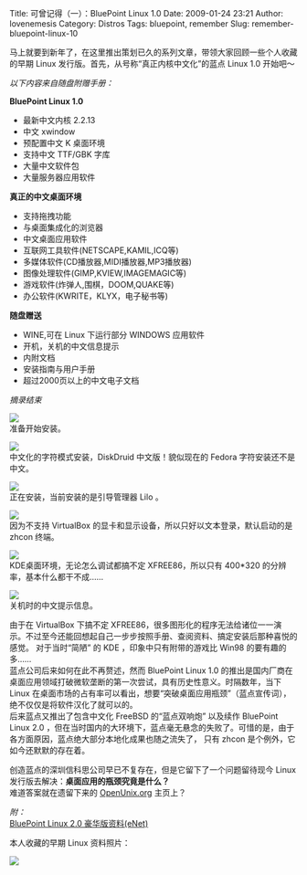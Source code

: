 Title: 可曾记得（一）：BluePoint Linux 1.0
Date: 2009-01-24 23:21
Author: lovenemesis
Category: Distros
Tags: bluepoint, remember
Slug: remember-bluepoint-linux-10

马上就要到新年了，在这里推出策划已久的系列文章，带领大家回顾一些个人收藏的早期
Linux 发行版。首先，从号称“真正内核中文化”的蓝点 Linux 1.0 开始吧～

*以下内容来自随盘附赠手册：*

**BluePoint Linux 1.0**

-   最新中文内核 2.2.13
-   中文 xwindow
-   预配置中文 K 桌面环境
-   支持中文 TTF/GBK 字库
-   大量中文软件包
-   大量服务器应用软件

**真正的中文桌面环境**

-   支持拖拽功能
-   与桌面集成化的浏览器
-   中文桌面应用软件
-   互联网工具软件(NETSCAPE,KAMIL,ICQ等)
-   多媒体软件(CD播放器,MIDI播放器,MP3播放器)
-   图像处理软件(GIMP,KVIEW,IMAGEMAGIC等)
-   游戏软件(炸弹人,围棋，DOOM,QUAKE等)
-   办公软件(KWRITE，KLYX，电子秘书等)

**随盘赠送**

-   WINE,可在 Linux 下运行部分 WINDOWS 应用软件
-   开机，关机的中文信息提示
-   内附文档
-   安装指南与用户手册
-   超过2000页以上的中文电子文档

*摘录结束*

[![](http://i.linuxtoy.org/images/2009/01/bl1.png)](http://i.linuxtoy.org/images/2009/01/bl1.png)  
准备开始安装。  

[![](http://i.linuxtoy.org/images/2009/01/bl2.png)](http://i.linuxtoy.org/images/2009/01/bl2.png)  
中文化的字符模式安装，DiskDruid 中文版！貌似现在的 Fedora
字符安装还不是中文。  

[![](http://i.linuxtoy.org/images/2009/01/bl3.png)](http://i.linuxtoy.org/images/2009/01/bl3.png)  
正在安装，当前安装的是引导管理器 Lilo 。  

[![](http://i.linuxtoy.org/images/2009/01/bl4.png)](http://i.linuxtoy.org/images/2009/01/bl4.png)  
因为不支持 VirtualBox
的显卡和显示设备，所以只好以文本登录，默认启动的是 zhcon 终端。  

[![](http://i.linuxtoy.org/images/2009/01/bl5.png)](http://i.linuxtoy.org/images/2009/01/bl5.png)  
KDE桌面环境，无论怎么调试都搞不定 XFREE86，所以只有 400*320
的分辨率，基本什么都干不成……  

[![](http://i.linuxtoy.org/images/2009/01/bl6.png)](http://i.linuxtoy.org/images/2009/01/bl6.png)  
关机时的中文提示信息。

由于在 VirtualBox 下搞不定
XFREE86，很多图形化的程序无法给诸位一一演示。不过至今还能回想起自己一步步按照手册、查阅资料、搞定安装后那种喜悦的感觉。
对于当时“简陋” 的 KDE ，印象中只有附带的游戏比 Win98 的要有趣的多……  
蓝点公司后来如何在此不再赘述，然而 BluePoint Linux 1.0
的推出是国内厂商在桌面应用领域打破微软垄断的第一次尝试，具有历史性意义。时隔数年，当下
Linux
在桌面市场的占有率可以看出，想要“突破桌面应用瓶颈”（蓝点宣传词），绝不仅仅是将软件汉化了就可以的。  
后来蓝点又推出了包含中文化 FreeBSD 的“蓝点双响炮” 以及续作 BluePoint
Linux 2.0
，但在当时国内的大环境下，蓝点毫无悬念的失败了。可惜的是，由于各方面原因，蓝点绝大部分本地化成果也随之流失了，
只有 zhcon 是个例外，它如今还默默的存在着。

创造蓝点的深圳信科思公司早已不复存在，但是它留下了一个问题留待现今 Linux
发行版去解决：**桌面应用的瓶颈究竟是什么？**  
难道答案就在遗留下来的 [OpenUnix.org](http://www.openunix.org/)
主页上？

*附：*  
[BluePoint Linux 2.0
豪华版资料(eNet)](http://product.enet.com.cn/xdp15184.html)

本人收藏的早期 Linux 资料照片：  

[![](http://i.linuxtoy.org/images/2009/01/100_2465resized.jpg)](http://i.linuxtoy.org/images/2009/01/100_2465resized.jpg)
